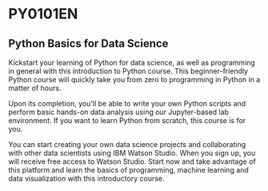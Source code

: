 # PY0101EN
## Python Basics for Data Science
Kickstart your learning of Python for data science, as well as programming in general with this introduction to Python course. This beginner-friendly Python course will quickly take you from zero to programming in Python in a matter of hours.

Upon its completion, you'll be able to write your own Python scripts and perform basic hands-on data analysis using our Jupyter-based lab environment. If you want to learn Python from scratch, this course is for you.

You can start creating your own data science projects and collaborating with other data scientists using IBM Watson Studio. When you sign up, you will receive free access to Watson Studio. Start now and take advantage of this platform and learn the basics of programming, machine learning and data visualization with this introductory course.
